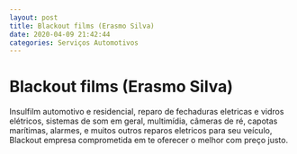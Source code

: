 ```yaml
---
layout: post
title: Blackout films (Erasmo Silva) 
date: 2020-04-09 21:42:44 
categories: Serviços Automotivos
---
```


# Blackout films (Erasmo Silva) 

Insulfilm automotivo e residencial, reparo de fechaduras eletricas e vidros elétricos, sistemas de som em geral, multimídia, câmeras de ré, capotas marítimas, alarmes, e muitos outros reparos eletricos para seu veículo, Blackout empresa comprometida em te oferecer o melhor com preço justo. 
